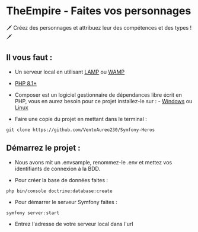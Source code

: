 # TheEmpire - Faites vos personnages 

🗡️ Créez des personnages et attribuez leur des compétences et des types ! 🗡️

## Il vous faut :

* Un serveur local en utilisant [LAMP](https://doc.ubuntu-fr.org/lamp) ou [WAMP](https://www.wampserver.com/)
* [PHP 8.1+](https://www.php.net/downloads)
* Composer est un logiciel gestionnaire de dépendances libre écrit en PHP, vous en aurez besoin pour ce projet installez-le sur : 
        - [Windows](https://getcomposer.org/)
        ou [Linux](https://www.digitalocean.com/community/tutorials/how-to-install-and-use-composer-on-ubuntu-20-04-fr)

* Faire une copie du projet en mettant dans le terminal :

```git clone https://github.com/VentoAureo230/Symfony-Heros```

## Démarrez le projet :

* Nous avons mit un .envsample, renommez-le .env et mettez vos identifiants de connexion à la BDD.

* Pour créer la base de données faites :

```php bin/console doctrine:database:create```

* Pour démarrer le serveur Symfony faites :

```symfony server:start```

* Entrez l'adresse de votre serveur local dans l'url